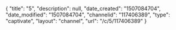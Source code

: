 {
    "title": "5",
    "description": null,
    "date_created": "1507084704",
    "date_modified": "1507084704",
    "channelid": "117406389",
    "type": "captivate",
    "layout": "channel",
    "url": "\/c\/5\/117406389"
}